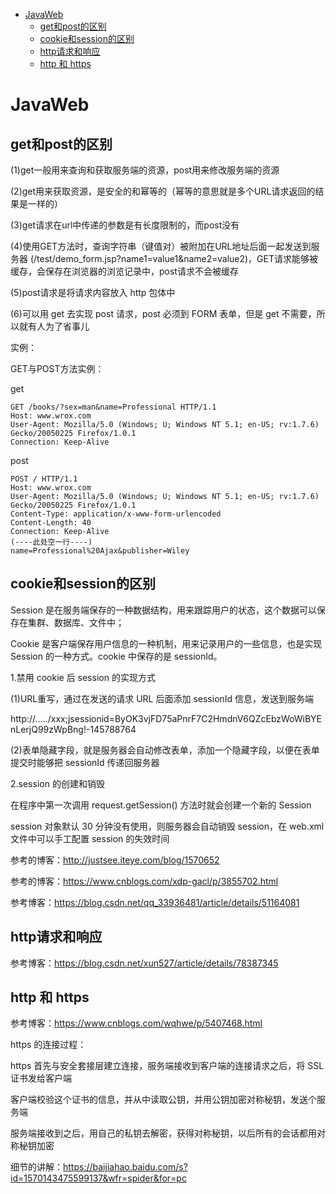 <!-- MarkdownTOC -->

- [JavaWeb](#javaweb)
    + [get和post的区别](#get和post的区别)
    + [cookie和session的区别](#cookie和session的区别)
    + [http请求和响应](#http请求和响应)
    + [http 和 https](#http-和-https)

<!-- /MarkdownTOC -->

# JavaWeb

## get和post的区别

(1)get一般用来查询和获取服务端的资源，post用来修改服务端的资源

(2)get用来获取资源，是安全的和幂等的（幂等的意思就是多个URL请求返回的结果是一样的）

(3)get请求在url中传递的参数是有长度限制的，而post没有

(4)使用GET方法时，查询字符串（键值对）被附加在URL地址后面一起发送到服务器
(/test/demo_form.jsp?name1=value1&name2=value2)，GET请求能够被缓存，会保存在浏览器的浏览记录中，post请求不会被缓存

(5)post请求是将请求内容放入 http 包体中

(6)可以用 get 去实现 post 请求，post 必须到 FORM 表单，但是 get 不需要，所以就有人为了省事儿

实例：

GET与POST方法实例：

get
```
GET /books/?sex=man&name=Professional HTTP/1.1
Host: www.wrox.com
User-Agent: Mozilla/5.0 (Windows; U; Windows NT 5.1; en-US; rv:1.7.6)
Gecko/20050225 Firefox/1.0.1
Connection: Keep-Alive
```

post
```
POST / HTTP/1.1
Host: www.wrox.com
User-Agent: Mozilla/5.0 (Windows; U; Windows NT 5.1; en-US; rv:1.7.6)
Gecko/20050225 Firefox/1.0.1
Content-Type: application/x-www-form-urlencoded
Content-Length: 40
Connection: Keep-Alive
(----此处空一行----)
name=Professional%20Ajax&publisher=Wiley
```

## cookie和session的区别

Session 是在服务端保存的一种数据结构，用来跟踪用户的状态，这个数据可以保存在集群、数据库、文件中；

Cookie 是客户端保存用户信息的一种机制，用来记录用户的一些信息，也是实现 Session 的一种方式。cookie 中保存的是 sessionId。

1.禁用 cookie 后 session 的实现方式

(1)URL重写，通过在发送的请求 URL 后面添加 sessionId 信息，发送到服务端

http://...../xxx;jsessionid=ByOK3vjFD75aPnrF7C2HmdnV6QZcEbzWoWiBYEnLerjQ99zWpBng!-145788764 

(2)表单隐藏字段，就是服务器会自动修改表单，添加一个隐藏字段，以便在表单提交时能够把 sessionId 传递回服务器

2.session 的创建和销毁

在程序中第一次调用 request.getSession() 方法时就会创建一个新的 Session

session 对象默认 30 分钟没有使用，则服务器会自动销毁 session，在 web.xml 文件中可以手工配置 session 的失效时间

参考的博客：http://justsee.iteye.com/blog/1570652

参考的博客：https://www.cnblogs.com/xdp-gacl/p/3855702.html

参考博客：https://blog.csdn.net/qq_33936481/article/details/51164081

## http请求和响应

参考博客：https://blog.csdn.net/xun527/article/details/78387345

## http 和 https

参考博客：https://www.cnblogs.com/wqhwe/p/5407468.html

https 的连接过程：

https 首先与安全套接层建立连接，服务端接收到客户端的连接请求之后，将 SSL 证书发给客户端

客户端校验这个证书的信息，并从中读取公钥，并用公钥加密对称秘钥，发送个服务端

服务端接收到之后，用自己的私钥去解密，获得对称秘钥，以后所有的会话都用对称秘钥加密

细节的讲解：https://baijiahao.baidu.com/s?id=1570143475599137&wfr=spider&for=pc